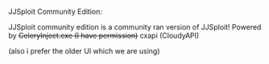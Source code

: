 JJSploit Community Edition:

JJSploit community edition is a community ran version of JJSploit!
Powered by ~~CeleryInject.exe (I have permission)~~ cxapi (CloudyAPI)

(also i prefer the older UI which we are using)

